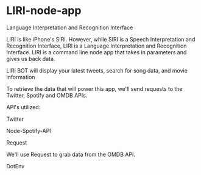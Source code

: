 # LIRI-node-app
Language Interpretation and Recognition Interface

LIRI is like iPhone's SIRI. However, while SIRI is a Speech Interpretation and Recognition Interface, LIRI is a Language Interpretation and Recognition Interface. LIRI is a command line node app that takes in parameters and gives us  back data.


LIRI BOT will display your latest tweets, search for song data, and movie information 

To retrieve the data that will power this app, we'll send requests to the Twitter, Spotify and OMDB APIs. 

API's utilized:

Twitter

Node-Spotify-API

Request

We'll use Request to grab data from the OMDB API.

DotEnv
